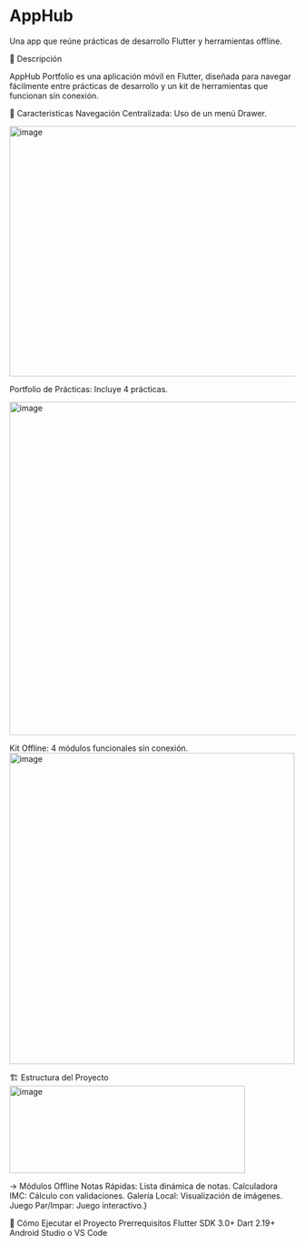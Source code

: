 # AppHub

Una app que reúne prácticas de desarrollo Flutter y herramientas offline.

📱 Descripción

AppHub Portfolio es una aplicación móvil en Flutter, diseñada para navegar fácilmente entre prácticas de desarrollo y un kit de herramientas que funcionan sin conexión.


🎯 Características
Navegación Centralizada: Uso de un menú Drawer.

<img width="508" height="440" alt="image" src="https://github.com/user-attachments/assets/4a06576c-d770-4a51-abf9-b68b540f91ef" />


Portfolio de Prácticas: Incluye 4 prácticas.

<img width="506" height="586" alt="image" src="https://github.com/user-attachments/assets/97f43f3a-4ab8-4584-9734-3d7f7ca1869b" />


Kit Offline: 4 módulos funcionales sin conexión.
<img width="502" height="547" alt="image" src="https://github.com/user-attachments/assets/e4256845-3f2a-4714-b1bd-4c4431cf215b" />

🏗️ Estructura del Proyecto
<img width="415" height="154" alt="image" src="https://github.com/user-attachments/assets/7b9df30b-0a35-43e0-97a5-bcf545df2861" />

-> Módulos Offline
Notas Rápidas: Lista dinámica de notas.
Calculadora IMC: Cálculo con validaciones.
Galería Local: Visualización de imágenes.
Juego Par/Impar: Juego interactivo.}

🚀 Cómo Ejecutar el Proyecto
Prerrequisitos
Flutter SDK 3.0+
Dart 2.19+
Android Studio o VS Code
